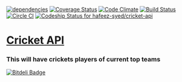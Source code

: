 [![dependencies](https://david-dm.org/hafeez-syed/cricket-api.svg)](https://david-dm.org/hafeez-syed/cricket-api) [![Coverage Status](https://coveralls.io/repos/feeziman007/cricket-api/badge.svg?branch=master&service=github)](https://coveralls.io/github/hafeez-syed/cricket-api?branch=master) [![Code Climate](https://codeclimate.com/github/hafeez-syed/cricket-api/badges/gpa.svg)](https://codeclimate.com/github/hafeez-syed/cricket-api) [![Build Status](https://travis-ci.org/hafeez-syed/cricket-api.svg?branch=master)](https://travis-ci.org/hafeez-syed/cricket-api) [![Circle CI](https://circleci.com/gh/hafeez-syed/cricket-api/tree/master.svg?style=svg)](https://circleci.com/gh/hafeez-syed/cricket-api/tree/master) [ ![Codeship Status for hafeez-syed/cricket-api](https://codeship.com/projects/c32fbd90-2e98-0133-bfb7-3a2a4d3529b0/status?branch=master)](https://codeship.com/projects/99151)

[Cricket API](https://github.com/hafeez-syed/cricket-api) 
=====

### This will have crickets players of current top teams


[![Bitdeli Badge](https://d2weczhvl823v0.cloudfront.net/hafeez-syed/cricket-api/trend.png)](https://bitdeli.com/free "Bitdeli Badge")

